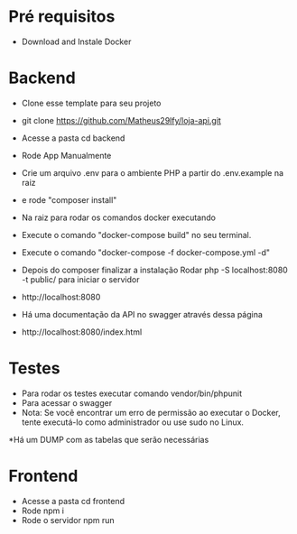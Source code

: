 # Pré requisitos
- Download and Instale Docker

# Backend
- Clone esse template para seu projeto
- git clone https://github.com/Matheus29lfy/loja-api.git
- Acesse a pasta cd backend
- Rode App Manualmente
- Crie um arquivo .env para o ambiente PHP a partir do .env.example na raiz
- e rode "composer install"
- Na raiz para rodar os comandos docker executando
- Execute o comando "docker-compose build" no seu terminal.
- Execute o comando "docker-compose -f docker-compose.yml -d"
- Depois do composer finalizar a instalação Rodar  php -S localhost:8080 -t public/ para iniciar o servidor
- http://localhost:8080

- Há uma documentação da API no swagger através dessa página
- http://localhost:8080/index.html

# Testes
- Para rodar os testes executar comando vendor/bin/phpunit
- Para acessar o swagger
- Nota: Se você encontrar um erro de permissão ao executar o Docker, tente executá-lo como administrador ou use sudo no Linux.

*Há um DUMP com as tabelas que serão necessárias

# Frontend
- Acesse a pasta cd frontend
- Rode npm i
- Rode o servidor npm run
